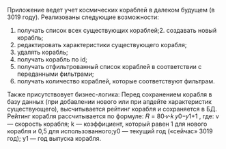 Приложение ведет учет космических кораблей в
далеком будущем (в 3019 году). Реализованы следующие
возможности:
1. получать список всех существующих кораблей;2. создавать новый корабль;
3. редактировать характеристики существующего корабля;
4. удалять корабль;
5. получать корабль по id;
6. получать отфильтрованный список кораблей в соответствии с
переданными фильтрами;
7. получать количество кораблей, которые соответствуют фильтрам.

Также присутствовует бизнес-логика:
Перед сохранением корабля в базу данных (при добавлении нового или
при апдейте характеристик существующего), высчитывается
рейтинг корабля и сохраняется в БД. Рейтинг корабля рассчитывается по
формуле:
𝑅 = 80·𝑣·𝑘
𝑦0−𝑦1+1
,
где:
v — скорость корабля;
k — коэффициент, который равен 1 для нового корабля и 0,5 для
использованного;y0 — текущий год («сейчас» 3019 год);
y1 — год выпуска корабля.
